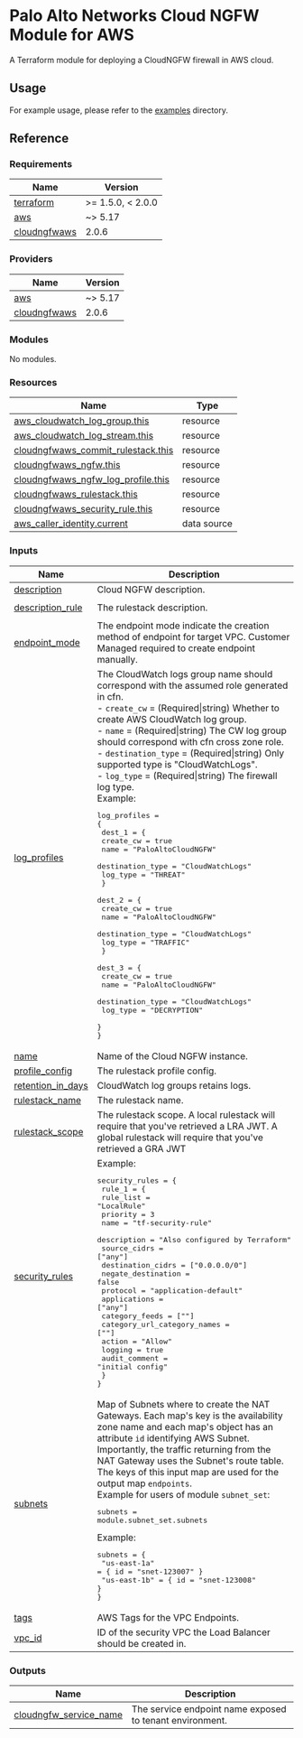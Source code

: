 # Palo Alto Networks Cloud NGFW Module for AWS

A Terraform module for deploying a CloudNGFW firewall in AWS cloud.

## Usage

For example usage, please refer to the [examples](https://github.com/PaloAltoNetworks/terraform-aws-swfw-modules/tree/main/examples) directory.


## Reference
<!-- BEGIN_TF_DOCS -->
### Requirements

| Name | Version |
|------|---------|
| <a name="requirement_terraform"></a> [terraform](#requirement\_terraform) | >= 1.5.0, < 2.0.0 |
| <a name="requirement_aws"></a> [aws](#requirement\_aws) | ~> 5.17 |
| <a name="requirement_cloudngfwaws"></a> [cloudngfwaws](#requirement\_cloudngfwaws) | 2.0.6 |

### Providers

| Name | Version |
|------|---------|
| <a name="provider_aws"></a> [aws](#provider\_aws) | ~> 5.17 |
| <a name="provider_cloudngfwaws"></a> [cloudngfwaws](#provider\_cloudngfwaws) | 2.0.6 |

### Modules

No modules.

### Resources

| Name | Type |
|------|------|
| [aws_cloudwatch_log_group.this](https://registry.terraform.io/providers/hashicorp/aws/latest/docs/resources/cloudwatch_log_group) | resource |
| [aws_cloudwatch_log_stream.this](https://registry.terraform.io/providers/hashicorp/aws/latest/docs/resources/cloudwatch_log_stream) | resource |
| [cloudngfwaws_commit_rulestack.this](https://registry.terraform.io/providers/PaloAltoNetworks/cloudngfwaws/2.0.6/docs/resources/commit_rulestack) | resource |
| [cloudngfwaws_ngfw.this](https://registry.terraform.io/providers/PaloAltoNetworks/cloudngfwaws/2.0.6/docs/resources/ngfw) | resource |
| [cloudngfwaws_ngfw_log_profile.this](https://registry.terraform.io/providers/PaloAltoNetworks/cloudngfwaws/2.0.6/docs/resources/ngfw_log_profile) | resource |
| [cloudngfwaws_rulestack.this](https://registry.terraform.io/providers/PaloAltoNetworks/cloudngfwaws/2.0.6/docs/resources/rulestack) | resource |
| [cloudngfwaws_security_rule.this](https://registry.terraform.io/providers/PaloAltoNetworks/cloudngfwaws/2.0.6/docs/resources/security_rule) | resource |
| [aws_caller_identity.current](https://registry.terraform.io/providers/hashicorp/aws/latest/docs/data-sources/caller_identity) | data source |

### Inputs

| Name | Description | Type | Default | Required |
|------|-------------|------|---------|:--------:|
| <a name="input_description"></a> [description](#input\_description) | Cloud NGFW description. | `string` | `"CloudNGFW"` | no |
| <a name="input_description_rule"></a> [description\_rule](#input\_description\_rule) | The rulestack description. | `string` | `"CloudNGFW rulestack"` | no |
| <a name="input_endpoint_mode"></a> [endpoint\_mode](#input\_endpoint\_mode) | The endpoint mode indicate the creation method of endpoint for target VPC. Customer Managed required to create endpoint manually. | `string` | `"CustomerManaged"` | no |
| <a name="input_log_profiles"></a> [log\_profiles](#input\_log\_profiles) | The CloudWatch logs group name should correspond with the assumed role generated in cfn.<br>- `create_cw`        = (Required\|string) Whether to create AWS CloudWatch log group.<br>- `name`             = (Required\|string) The CW log group should correspond with cfn cross zone role.<br>- `destination_type` = (Required\|string) Only supported type is "CloudWatchLogs".<br>- `log_type`         = (Required\|string) The firewall log type.<br>Example:<pre>log_profiles = {<br>  dest_1 = {<br>    create_cw        = true<br>    name             = "PaloAltoCloudNGFW"<br>    destination_type = "CloudWatchLogs"<br>    log_type         = "THREAT"<br>  }<br>  dest_2 = {<br>    create_cw        = true<br>    name             = "PaloAltoCloudNGFW"<br>    destination_type = "CloudWatchLogs"<br>    log_type         = "TRAFFIC"<br>  }<br>  dest_3 = {<br>    create_cw        = true<br>    name             = "PaloAltoCloudNGFW"<br>    destination_type = "CloudWatchLogs"<br>    log_type         = "DECRYPTION"<br>  }<br>}</pre> | <pre>map(object({<br>    create_cw        = bool<br>    name             = string<br>    destination_type = string<br>    log_type         = string<br>    }<br>  ))</pre> | `{}` | no |
| <a name="input_name"></a> [name](#input\_name) | Name of the Cloud NGFW instance. | `string` | n/a | yes |
| <a name="input_profile_config"></a> [profile\_config](#input\_profile\_config) | The rulestack profile config. | `map(any)` | `{}` | no |
| <a name="input_retention_in_days"></a> [retention\_in\_days](#input\_retention\_in\_days) | CloudWatch log groups retains logs. | `number` | `365` | no |
| <a name="input_rulestack_name"></a> [rulestack\_name](#input\_rulestack\_name) | The rulestack name. | `string` | n/a | yes |
| <a name="input_rulestack_scope"></a> [rulestack\_scope](#input\_rulestack\_scope) | The rulestack scope. A local rulestack will require that you've retrieved a LRA JWT. A global rulestack will require that you've retrieved a GRA JWT | `string` | `"Local"` | no |
| <a name="input_security_rules"></a> [security\_rules](#input\_security\_rules) | Example:<pre>security_rules = {<br>  rule_1 = {<br>    rule_list                   = "LocalRule"<br>    priority                    = 3<br>    name                        = "tf-security-rule"<br>    description                 = "Also configured by Terraform"<br>    source_cidrs                = ["any"]<br>    destination_cidrs           = ["0.0.0.0/0"]<br>    negate_destination          = false<br>    protocol                    = "application-default"<br>    applications                = ["any"]<br>    category_feeds              = [""]<br>    category_url_category_names = [""]<br>    action                      = "Allow"<br>    logging                     = true<br>    audit_comment               = "initial config"<br>  }<br>}</pre> | <pre>map(object({<br>    rule_list                   = string<br>    priority                    = number<br>    name                        = string<br>    description                 = string<br>    source_cidrs                = set(string)<br>    destination_cidrs           = set(string)<br>    negate_destination          = bool<br>    protocol                    = string<br>    applications                = set(string)<br>    category_feeds              = set(string)<br>    category_url_category_names = set(string)<br>    action                      = string<br>    logging                     = bool<br>    audit_comment               = string<br>  }))</pre> | `{}` | no |
| <a name="input_subnets"></a> [subnets](#input\_subnets) | Map of Subnets where to create the NAT Gateways. Each map's key is the availability zone name and each map's object has an attribute `id` identifying AWS Subnet. Importantly, the traffic returning from the NAT Gateway uses the Subnet's route table.<br>The keys of this input map are used for the output map `endpoints`.<br>Example for users of module `subnet_set`:<pre>subnets = module.subnet_set.subnets</pre>Example:<pre>subnets = {<br>  "us-east-1a" = { id = "snet-123007" }<br>  "us-east-1b" = { id = "snet-123008" }<br>}</pre> | <pre>map(object({<br>    id   = string<br>    tags = map(string)<br>  }))</pre> | n/a | yes |
| <a name="input_tags"></a> [tags](#input\_tags) | AWS Tags for the VPC Endpoints. | `map(string)` | `{}` | no |
| <a name="input_vpc_id"></a> [vpc\_id](#input\_vpc\_id) | ID of the security VPC the Load Balancer should be created in. | `string` | n/a | yes |

### Outputs

| Name | Description |
|------|-------------|
| <a name="output_cloudngfw_service_name"></a> [cloudngfw\_service\_name](#output\_cloudngfw\_service\_name) | The service endpoint name exposed to tenant environment. |
<!-- END_TF_DOCS -->
